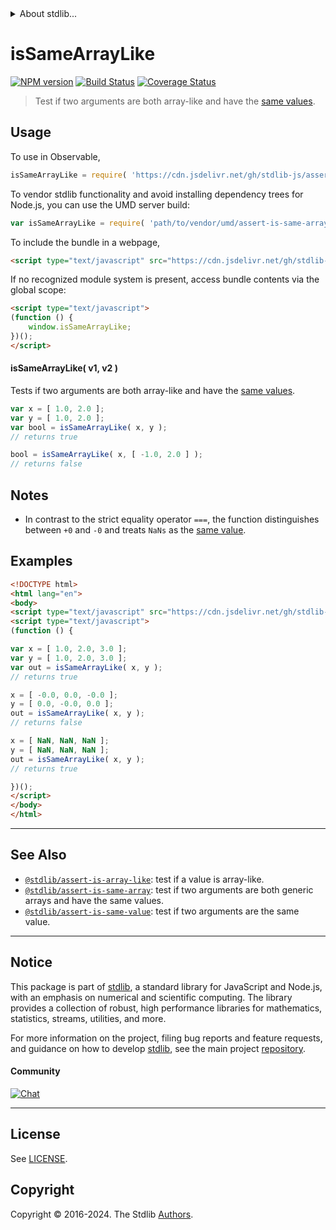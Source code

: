 <!--

@license Apache-2.0

Copyright (c) 2024 The Stdlib Authors.

Licensed under the Apache License, Version 2.0 (the "License");
you may not use this file except in compliance with the License.
You may obtain a copy of the License at

   http://www.apache.org/licenses/LICENSE-2.0

Unless required by applicable law or agreed to in writing, software
distributed under the License is distributed on an "AS IS" BASIS,
WITHOUT WARRANTIES OR CONDITIONS OF ANY KIND, either express or implied.
See the License for the specific language governing permissions and
limitations under the License.

-->


<details>
  <summary>
    About stdlib...
  </summary>
  <p>We believe in a future in which the web is a preferred environment for numerical computation. To help realize this future, we've built stdlib. stdlib is a standard library, with an emphasis on numerical and scientific computation, written in JavaScript (and C) for execution in browsers and in Node.js.</p>
  <p>The library is fully decomposable, being architected in such a way that you can swap out and mix and match APIs and functionality to cater to your exact preferences and use cases.</p>
  <p>When you use stdlib, you can be absolutely certain that you are using the most thorough, rigorous, well-written, studied, documented, tested, measured, and high-quality code out there.</p>
  <p>To join us in bringing numerical computing to the web, get started by checking us out on <a href="https://github.com/stdlib-js/stdlib">GitHub</a>, and please consider <a href="https://opencollective.com/stdlib">financially supporting stdlib</a>. We greatly appreciate your continued support!</p>
</details>

# isSameArrayLike

[![NPM version][npm-image]][npm-url] [![Build Status][test-image]][test-url] [![Coverage Status][coverage-image]][coverage-url] <!-- [![dependencies][dependencies-image]][dependencies-url] -->

> Test if two arguments are both array-like and have the [same values][@stdlib/assert/is-same-value].



<section class="usage">

## Usage

To use in Observable,

```javascript
isSameArrayLike = require( 'https://cdn.jsdelivr.net/gh/stdlib-js/assert-is-same-array-like@umd/browser.js' )
```

To vendor stdlib functionality and avoid installing dependency trees for Node.js, you can use the UMD server build:

```javascript
var isSameArrayLike = require( 'path/to/vendor/umd/assert-is-same-array-like/index.js' )
```

To include the bundle in a webpage,

```html
<script type="text/javascript" src="https://cdn.jsdelivr.net/gh/stdlib-js/assert-is-same-array-like@umd/browser.js"></script>
```

If no recognized module system is present, access bundle contents via the global scope:

```html
<script type="text/javascript">
(function () {
    window.isSameArrayLike;
})();
</script>
```

#### isSameArrayLike( v1, v2 )

Tests if two arguments are both array-like and have the [same values][@stdlib/assert/is-same-value].

```javascript
var x = [ 1.0, 2.0 ];
var y = [ 1.0, 2.0 ];
var bool = isSameArrayLike( x, y );
// returns true

bool = isSameArrayLike( x, [ -1.0, 2.0 ] );
// returns false
```

</section>

<!-- /.usage -->

<section class="notes">

## Notes

-   In contrast to the strict equality operator `===`, the function distinguishes between `+0` and `-0` and treats `NaNs` as the [same value][@stdlib/assert/is-same-value].

</section>

<!-- /.notes -->

<section class="examples">

## Examples

<!-- eslint no-undef: "error" -->

```html
<!DOCTYPE html>
<html lang="en">
<body>
<script type="text/javascript" src="https://cdn.jsdelivr.net/gh/stdlib-js/assert-is-same-array-like@umd/browser.js"></script>
<script type="text/javascript">
(function () {

var x = [ 1.0, 2.0, 3.0 ];
var y = [ 1.0, 2.0, 3.0 ];
var out = isSameArrayLike( x, y );
// returns true

x = [ -0.0, 0.0, -0.0 ];
y = [ 0.0, -0.0, 0.0 ];
out = isSameArrayLike( x, y );
// returns false

x = [ NaN, NaN, NaN ];
y = [ NaN, NaN, NaN ];
out = isSameArrayLike( x, y );
// returns true

})();
</script>
</body>
</html>
```

</section>

<!-- /.examples -->

<!-- Section for related `stdlib` packages. Do not manually edit this section, as it is automatically populated. -->

<section class="related">

* * *

## See Also

-   <span class="package-name">[`@stdlib/assert-is-array-like`][@stdlib/assert/is-array-like]</span><span class="delimiter">: </span><span class="description">test if a value is array-like.</span>
-   <span class="package-name">[`@stdlib/assert-is-same-array`][@stdlib/assert/is-same-array]</span><span class="delimiter">: </span><span class="description">test if two arguments are both generic arrays and have the same values.</span>
-   <span class="package-name">[`@stdlib/assert-is-same-value`][@stdlib/assert/is-same-value]</span><span class="delimiter">: </span><span class="description">test if two arguments are the same value.</span>

</section>

<!-- /.related -->

<!-- Section for all links. Make sure to keep an empty line after the `section` element and another before the `/section` close. -->


<section class="main-repo" >

* * *

## Notice

This package is part of [stdlib][stdlib], a standard library for JavaScript and Node.js, with an emphasis on numerical and scientific computing. The library provides a collection of robust, high performance libraries for mathematics, statistics, streams, utilities, and more.

For more information on the project, filing bug reports and feature requests, and guidance on how to develop [stdlib][stdlib], see the main project [repository][stdlib].

#### Community

[![Chat][chat-image]][chat-url]

---

## License

See [LICENSE][stdlib-license].


## Copyright

Copyright &copy; 2016-2024. The Stdlib [Authors][stdlib-authors].

</section>

<!-- /.stdlib -->

<!-- Section for all links. Make sure to keep an empty line after the `section` element and another before the `/section` close. -->

<section class="links">

[npm-image]: http://img.shields.io/npm/v/@stdlib/assert-is-same-array-like.svg
[npm-url]: https://npmjs.org/package/@stdlib/assert-is-same-array-like

[test-image]: https://github.com/stdlib-js/assert-is-same-array-like/actions/workflows/test.yml/badge.svg?branch=main
[test-url]: https://github.com/stdlib-js/assert-is-same-array-like/actions/workflows/test.yml?query=branch:main

[coverage-image]: https://img.shields.io/codecov/c/github/stdlib-js/assert-is-same-array-like/main.svg
[coverage-url]: https://codecov.io/github/stdlib-js/assert-is-same-array-like?branch=main

<!--

[dependencies-image]: https://img.shields.io/david/stdlib-js/assert-is-same-array-like.svg
[dependencies-url]: https://david-dm.org/stdlib-js/assert-is-same-array-like/main

-->

[chat-image]: https://img.shields.io/gitter/room/stdlib-js/stdlib.svg
[chat-url]: https://app.gitter.im/#/room/#stdlib-js_stdlib:gitter.im

[stdlib]: https://github.com/stdlib-js/stdlib

[stdlib-authors]: https://github.com/stdlib-js/stdlib/graphs/contributors

[umd]: https://github.com/umdjs/umd
[es-module]: https://developer.mozilla.org/en-US/docs/Web/JavaScript/Guide/Modules

[deno-url]: https://github.com/stdlib-js/assert-is-same-array-like/tree/deno
[deno-readme]: https://github.com/stdlib-js/assert-is-same-array-like/blob/deno/README.md
[umd-url]: https://github.com/stdlib-js/assert-is-same-array-like/tree/umd
[umd-readme]: https://github.com/stdlib-js/assert-is-same-array-like/blob/umd/README.md
[esm-url]: https://github.com/stdlib-js/assert-is-same-array-like/tree/esm
[esm-readme]: https://github.com/stdlib-js/assert-is-same-array-like/blob/esm/README.md
[branches-url]: https://github.com/stdlib-js/assert-is-same-array-like/blob/main/branches.md

[stdlib-license]: https://raw.githubusercontent.com/stdlib-js/assert-is-same-array-like/main/LICENSE

[@stdlib/assert/is-same-value]: https://github.com/stdlib-js/assert-is-same-value/tree/umd

<!-- <related-links> -->

[@stdlib/assert/is-array-like]: https://github.com/stdlib-js/assert-is-array-like/tree/umd

[@stdlib/assert/is-same-array]: https://github.com/stdlib-js/assert-is-same-array/tree/umd

<!-- </related-links> -->

</section>

<!-- /.links -->
